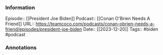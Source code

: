 ### Information

Episode:: [[President Joe Biden]]
Podcast:: [[Conan O'Brien Needs A Friend]]
URL:: https://teamcoco.com/podcasts/conan-obrien-needs-a-friend/episodes/president-joe-biden
Date:: [[2023-12-20]]
Tags:: #biden 
#podcast


### Annotations

